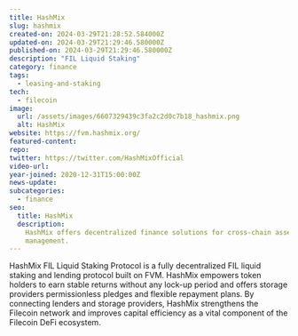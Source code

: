```yaml
---
title: HashMix
slug: hashmix
created-on: 2024-03-29T21:28:52.584000Z
updated-on: 2024-03-29T21:29:46.580000Z
published-on: 2024-03-29T21:29:46.580000Z
description: "FIL Liquid Staking"
category: finance
tags:
  - leasing-and-staking
tech:
  - filecoin
image:
  url: /assets/images/6607329439c3fa2c2d0c7b18_hashmix.png
  alt: HashMix
website: https://fvm.hashmix.org/
featured-content:
repo:
twitter: https://twitter.com/HashMixOfficial
video-url:
year-joined: 2020-12-31T15:00:00Z
news-update:
subcategories:
  - finance
seo:
  title: HashMix
  description:
    HashMix offers decentralized finance solutions for cross-chain asset
    management.
---
```


HashMix FIL Liquid Staking Protocol is a fully decentralized FIL liquid staking and lending protocol built on FVM. HashMix empowers token holders to earn stable returns without any lock-up period and offers storage providers permissionless pledges and flexible repayment plans. By connecting lenders and storage providers, HashMix strengthens the Filecoin network and improves capital efficiency as a vital component of the Filecoin DeFi ecosystem.
